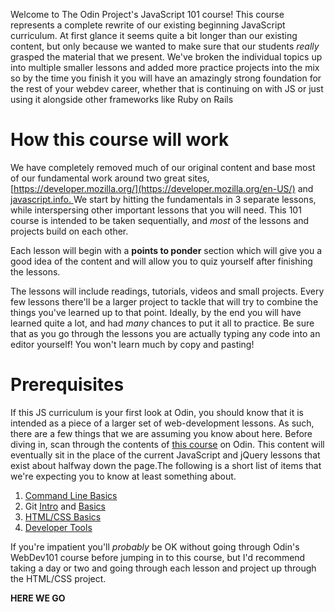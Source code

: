 Welcome to The Odin Project's JavaScript 101 course! This course represents a complete rewrite of our existing beginning JavaScript curriculum.  At first glance it seems quite a bit longer than our existing content, but only because we wanted to make sure that our students _really_ grasped the material that we present.  We've broken the individual topics up into multiple smaller lessons and added more practice projects into the mix so by the time you finish it you will have an amazingly strong foundation for the rest of your webdev career, whether that is continuing on with JS or just using it alongside other frameworks like Ruby on Rails

# How this course will work

We have completely removed much of our original content and base most of our fundamental work around two great sites, [https://developer.mozilla.org/](https://developer.mozilla.org/en-US/) and [javascript.info. ](http://javascript.info/) We start by hitting the fundamentals in 3 separate lessons, while interspersing other important lessons that you will need.  This 101 course is intended to be taken sequentially, and _most_ of the lessons and projects build on each other.

Each lesson will begin with a **points to ponder** section which will give you a good idea of the content and will allow you to quiz yourself after finishing the lessons.

The lessons will include readings, tutorials, videos and small projects.  Every few lessons there'll be a larger project to tackle that will try to combine the things you've learned up to that point.  Ideally, by the end you will have learned quite a lot, and had _many_ chances to put it all to practice.  Be sure that as you go through the lessons you are actually typing any code into an editor yourself!  You won't learn much by copy and pasting!

# Prerequisites

If this JS curriculum is your first look at Odin, you should know that it is intended as a piece of a larger set of web-development lessons. As such, there are a few things that we are assuming you know about here. Before diving in, scan through the contents of [this course](https://www.theodinproject.com/courses/web-development-101) on Odin. This content will eventually sit in the place of the current JavaScript and jQuery lessons that exist about halfway down the page.The following is a short list of items that we're expecting you to know at least something about.

1. [Command Line Basics](https://www.theodinproject.com/courses/web-development-101/lessons/command-line-basics)
2. Git [Intro](https://www.theodinproject.com/courses/web-development-101/lessons/introduction-to-git) and [Basics](https://www.theodinproject.com/courses/web-development-101/lessons/git-basics)
3. [HTML/CSS Basics](https://www.theodinproject.com/courses/web-development-101/lessons/html-and-css-basics)
4. [Developer Tools](https://www.theodinproject.com/courses/web-development-101/lessons/developer-tools)

If you're impatient you'll _probably_ be OK without going through Odin's WebDev101 course before jumping in to this course, but I'd recommend taking a day or two and going through each lesson and project up through the HTML/CSS project.

**HERE WE GO**

